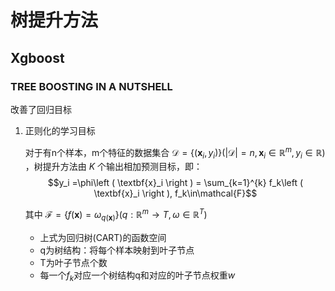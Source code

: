 # 树提升方法

## Xgboost

###   TREE BOOSTING IN A NUTSHELL

改善了回归目标
1. 正则化的学习目标
  
    对于有n个样本，m个特征的数据集合 $\mathcal{D} = \left \{ \left (  \textbf{x}_i,y_i \right ) \right \} \left ( \left | \mathcal{D}\right | = n,  \textbf{x}_i\in{\mathbb{R}^m}, y_i\in\mathbb{R}  \right )$ ，树提升方法由 $K$ 个输出相加预测目标，即：
    $$y_i =\phi\left ( \textbf{x}_i \right ) =  \sum_{k=1}^{k} f_k\left ( \textbf{x}_i \right ), f_k\in\mathcal{F}$$

    其中 $\mathcal{F}=\left \{  f\left ( \textbf{x} \right )  = \omega_{q\left( \textbf{x} \right)} \right \}\left ( q: {\mathbb{R}^m}  \rightarrow T,  \omega\in{\mathbb{R}^T} \right  )$
      * 上式为回归树(CART)的函数空间
      * q为树结构：将每个样本映射到叶子节点
      * T为叶子节点个数
      * 每一个$f_k$对应一个树结构q和对应的叶子节点权重$w$